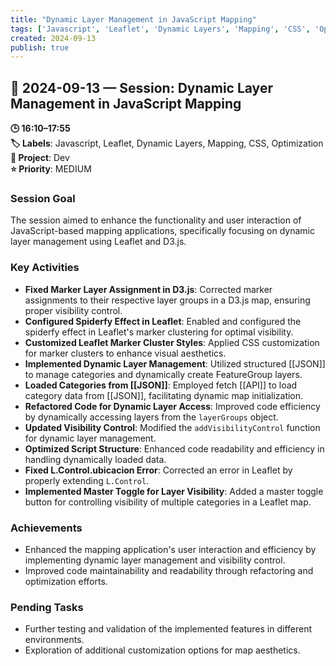 ```yaml
---
title: "Dynamic Layer Management in JavaScript Mapping"
tags: ['Javascript', 'Leaflet', 'Dynamic Layers', 'Mapping', 'CSS', 'Optimization']
created: 2024-09-13
publish: true
---
```


## 📅 2024-09-13 — Session: Dynamic Layer Management in JavaScript Mapping

**🕒 16:10–17:55**  
**🏷️ Labels**: Javascript, Leaflet, Dynamic Layers, Mapping, CSS, Optimization  
**📂 Project**: Dev  
**⭐ Priority**: MEDIUM  


### Session Goal
The session aimed to enhance the functionality and user interaction of JavaScript-based mapping applications, specifically focusing on dynamic layer management using Leaflet and D3.js.

### Key Activities
- **Fixed Marker Layer Assignment in D3.js**: Corrected marker assignments to their respective layer groups in a D3.js map, ensuring proper visibility control.
- **Configured Spiderfy Effect in Leaflet**: Enabled and configured the spiderfy effect in Leaflet's marker clustering for optimal visibility.
- **Customized Leaflet Marker Cluster Styles**: Applied CSS customization for marker clusters to enhance visual aesthetics.
- **Implemented Dynamic Layer Management**: Utilized structured [[JSON]] to manage categories and dynamically create FeatureGroup layers.
- **Loaded Categories from [[JSON]]**: Employed fetch [[API]] to load category data from [[JSON]], facilitating dynamic map initialization.
- **Refactored Code for Dynamic Layer Access**: Improved code efficiency by dynamically accessing layers from the `layerGroups` object.
- **Updated Visibility Control**: Modified the `addVisibilityControl` function for dynamic layer management.
- **Optimized Script Structure**: Enhanced code readability and efficiency in handling dynamically loaded data.
- **Fixed L.Control.ubicacion Error**: Corrected an error in Leaflet by properly extending `L.Control`.
- **Implemented Master Toggle for Layer Visibility**: Added a master toggle button for controlling visibility of multiple categories in a Leaflet map.

### Achievements
- Enhanced the mapping application's user interaction and efficiency by implementing dynamic layer management and visibility control.
- Improved code maintainability and readability through refactoring and optimization efforts.

### Pending Tasks
- Further testing and validation of the implemented features in different environments.
- Exploration of additional customization options for map aesthetics.
